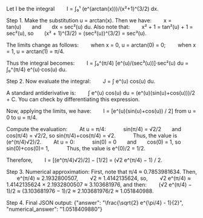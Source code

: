 Let I be the integral
  I = ∫₀¹ (e^(arctan(x)))/(x²+1)^(3/2) dx.

Step 1. Make the substitution u = arctan(x). Then we have:
  x = tan(u)  and  dx = sec²(u) du.
Also note that:
  x² + 1 = tan²(u) + 1 = sec²(u),
so  (x² + 1)^(3/2) = (sec²(u))^(3/2) = sec³(u).

The limits change as follows:
  when x = 0, u = arctan(0) = 0;
  when x = 1, u = arctan(1) = π/4.

Thus the integral becomes:
  I = ∫₀^(π/4) [e^(u)/(sec³(u))]·sec²(u) du = ∫₀^(π/4) e^(u)·cos(u) du.

Step 2. Now evaluate the integral:
  J = ∫ e^(u) cos(u) du.

A standard antiderivative is:
  ∫ e^(u) cos(u) du = (e^(u)(sin(u)+cos(u)))/2 + C.
You can check by differentiating this expression.

Now, applying the limits, we have:
  I = [e^(u)(sin(u)+cos(u)) / 2] from u = 0 to u = π/4.

Compute the evaluation:
  At u = π/4:
   sin(π/4) = √2/2  and  cos(π/4) = √2/2, so sin(π/4)+cos(π/4) = √2.
   Thus, the value is (e^(π/4)√2)/2.
  At u = 0:
   sin(0) = 0  and  cos(0) = 1, so sin(0)+cos(0)= 1,
   Thus, the value is e^(0)/2 = 1/2.

Therefore,
  I = [(e^(π/4)√2)/2] − [1/2] = (√2 e^(π/4) − 1) / 2.

Step 3. Numerical approximation:
First, note that π/4 ≈ 0.7853981634. Then,
  e^(π/4) ≈ 2.1932800507,
  √2 ≈ 1.4142135624,
so,
  √2 e^(π/4) ≈ 1.4142135624 × 2.1932800507 ≈ 3.103681976,
and then:
  (√2 e^(π/4) − 1)/2 ≈ (3.103681976 − 1)/2 ≈ 2.103681976/2 ≈ 1.051840988.

Step 4. Final JSON output:
{"answer": "\\frac{\\sqrt{2} e^{\\pi/4} - 1}{2}", "numerical_answer": "1.0518409880"}